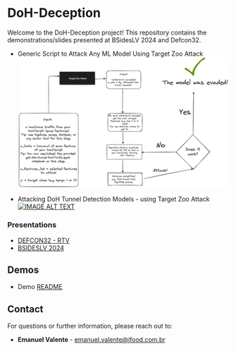 # DoH-Deception

Welcome to the DoH-Deception project! This repository contains the demonstrations/slides presented at BSidesLV 2024 and Defcon32.

- Generic Script to Attack Any ML Model Using Target Zoo Attack
![Generic Script](./img/methodology.png)    

- Attacking DoH Tunnel Detection Models - using Target Zoo Attack
[![IMAGE ALT TEXT](http://img.youtube.com/vi/kHSenZLXVAQ/0.jpg)](https://www.youtube.com/watch?v=kHSenZLXVAQ")

### Presentations
- [DEFCON32 - RTV](./Defcon_RTV_2024_presentation_small.pdf)
- [BSIDESLV 2024](./BsidesLV_2024_presentation-DoHDecepetion.pdf)

## Demos

- Demo [README](./bsides-demos/README.md)

## Contact
For questions or further information, please reach out to:
- **Emanuel Valente** - [emanuel.valente@ifood.com.br](mailto:emanuel.valente@ifood.com.br)

